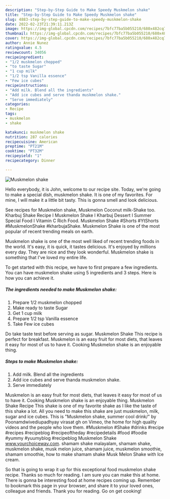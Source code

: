 ```yaml
---
description: "Step-by-Step Guide to Make Speedy Muskmelon shake"
title: "Step-by-Step Guide to Make Speedy Muskmelon shake"
slug: 4883-step-by-step-guide-to-make-speedy-muskmelon-shake
date: 2022-02-23T21:39:11.213Z
image: https://img-global.cpcdn.com/recipes/7bfc77ba5b055210/680x482cq70/muskmelon-shake-recipe-main-photo.jpg
thumbnail: https://img-global.cpcdn.com/recipes/7bfc77ba5b055210/680x482cq70/muskmelon-shake-recipe-main-photo.jpg
cover: https://img-global.cpcdn.com/recipes/7bfc77ba5b055210/680x482cq70/muskmelon-shake-recipe-main-photo.jpg
author: Annie Nunez
ratingvalue: 4.5
reviewcount: 34056
recipeingredient:
- "1/2 muskmelon chopped"
- "to taste Sugar"
- "1 cup milk"
- "1/2 tsp Vanilla essence"
- "Few ice cubes"
recipeinstructions:
- "Add milk. Blend all the ingredients"
- "Add ice cubes and serve thanda muskmelon shake."
- "Serve immediately"
categories:
- Recipe
tags:
- muskmelon
- shake

katakunci: muskmelon shake 
nutrition: 287 calories
recipecuisine: American
preptime: "PT21M"
cooktime: "PT32M"
recipeyield: "1"
recipecategory: Dinner

---
```



![Muskmelon shake](https://img-global.cpcdn.com/recipes/7bfc77ba5b055210/680x482cq70/muskmelon-shake-recipe-main-photo.jpg)

Hello everybody, it is John, welcome to our recipe site. Today, we're going to make a special dish, muskmelon shake. It is one of my favorites. For mine, I will make it a little bit tasty. This is gonna smell and look delicious.

See recipes for Muskmelon shake, Muskmelon Coconut milk-Shake too. Kharbuj Shake Recipe I Muskmelon Shake I Kharbuj Dessert I Summer Special Food I Vitamin C Rich Food. Muskmelon Shake #Shorts #YtShorts #MuskmelonShake #kharbujaShake. Muskmelon Shake is one of the most popular of recent trending meals on earth.

Muskmelon shake is one of the most well liked of recent trending foods in the world. It's easy, it is quick, it tastes delicious. It's enjoyed by millions every day. They are nice and they look wonderful. Muskmelon shake is something that I've loved my entire life.


To get started with this recipe, we have to first prepare a few ingredients. You can have muskmelon shake using 5 ingredients and 3 steps. Here is how you can achieve it.

<!--inarticleads1-->

##### The ingredients needed to make Muskmelon shake:

1. Prepare 1/2 muskmelon chopped
1. Make ready to taste Sugar
1. Get 1 cup milk
1. Prepare 1/2 tsp Vanilla essence
1. Take Few ice cubes


Do take taste test before serving as sugar. Muskmelon Shake This recipe is perfect for breakfast. Muskmelon is an easy fruit for most diets, that leaves it easy for most of us to have it. Cooking Muskmelon shake is an enjoyable thing. 

<!--inarticleads2-->

##### Steps to make Muskmelon shake:

1. Add milk. Blend all the ingredients
1. Add ice cubes and serve thanda muskmelon shake.
1. Serve immediately


Muskmelon is an easy fruit for most diets, that leaves it easy for most of us to have it. Cooking Muskmelon shake is an enjoyable thing. Muskmelon Shake Recipe This shake is one of my favorite shake as I like the taste of this shake a lot. All you need to make this shake are just muskmelon, milk, sugar and ice cubes. This is &#34;Muskmelon shake, summer cool drink/&#34; by Poonamdwivediupadhyay virasat gh on Vimeo, the home for high quality videos and the people who love them. #Muskmelon #Shake #drinks #recipe #recipes #recipeblog #recipeoftheday #recipedetails #food #foodie #yummy #yuumyblog #recipeblog Muskmelon Shake www.yourchoiceway.com. shamam shake malayalam, shamam shake, muskmelon shake, musk melon juice, shamam juice, muskmelon smoothie, shamam smoothie, how to make shamam shake Musk Melon Shake with Ice cream. 

So that is going to wrap it up for this exceptional food muskmelon shake recipe. Thanks so much for reading. I am sure you can make this at home. There is gonna be interesting food at home recipes coming up. Remember to bookmark this page in your browser, and share it to your loved ones, colleague and friends. Thank you for reading. Go on get cooking!
